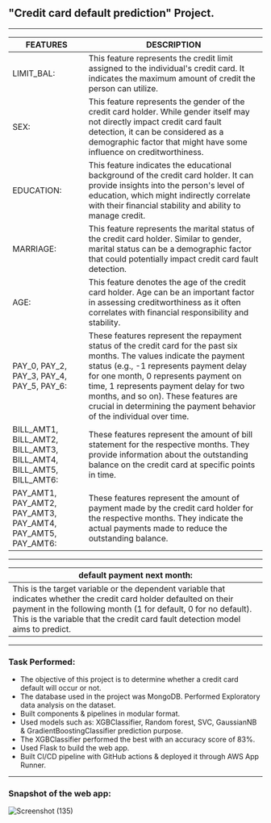 ## "Credit card default prediction" Project.
___


|FEATURES|DESCRIPTION|
|---|---|
|LIMIT_BAL:| This feature represents the credit limit assigned to the individual's credit card. It indicates the maximum amount of credit the person can utilize.|
|SEX:| This feature represents the gender of the credit card holder. While gender itself may not directly impact credit card fault detection, it can be considered as a demographic factor that might have some influence on creditworthiness.|
|EDUCATION:| This feature indicates the educational background of the credit card holder. It can provide insights into the person's level of education, which might indirectly correlate with their financial stability and ability to manage credit.|
|MARRIAGE:| This feature represents the marital status of the credit card holder. Similar to gender, marital status can be a demographic factor that could potentially impact credit card fault detection.|
|AGE:| This feature denotes the age of the credit card holder. Age can be an important factor in assessing creditworthiness as it often correlates with financial responsibility and stability.|
|PAY_0, PAY_2, PAY_3, PAY_4, PAY_5, PAY_6:| These features represent the repayment status of the credit card for the past six months. The values indicate the payment status (e.g., -1 represents payment delay for one month, 0 represents payment on time, 1 represents payment delay for two months, and so on). These features are crucial in determining the payment behavior of the individual over time.|
|BILL_AMT1, BILL_AMT2, BILL_AMT3, BILL_AMT4, BILL_AMT5, BILL_AMT6:| These features represent the amount of bill statement for the respective months. They provide information about the outstanding balance on the credit card at specific points in time.|
|PAY_AMT1, PAY_AMT2, PAY_AMT3, PAY_AMT4, PAY_AMT5, PAY_AMT6:| These features represent the amount of payment made by the credit card holder for the respective months. They indicate the actual payments made to reduce the outstanding balance.|

___

|default payment next month:| 
|---|
|This is the target variable or the dependent variable that indicates whether the credit card holder defaulted on their payment in the following month (1 for default, 0 for no default). This is the variable that the credit card fault detection model aims to predict.|
___
### Task Performed:
* The objective of this project is to determine whether a credit card default will occur or not.
* The database used in the project was MongoDB. Performed Exploratory data analysis on the dataset.
* Built components & pipelines in modular format. 
* Used models such as: XGBClassifier, Random forest, SVC, GaussianNB & GradientBoostingClassifier prediction purpose.
* The XGBClassifier performed the best with an accuracy score of 83%.
* Used Flask to build the web app.
* Built CI/CD pipeline with GitHub actions & deployed it through AWS App Runner.
___

### Snapshot of the web app:
![Screenshot (135)](https://github.com/AnonymousSurya/Credit_Card_Fault_Detection/assets/76435009/538cd824-1dff-4ffc-8e89-a36fd7404f8e)

